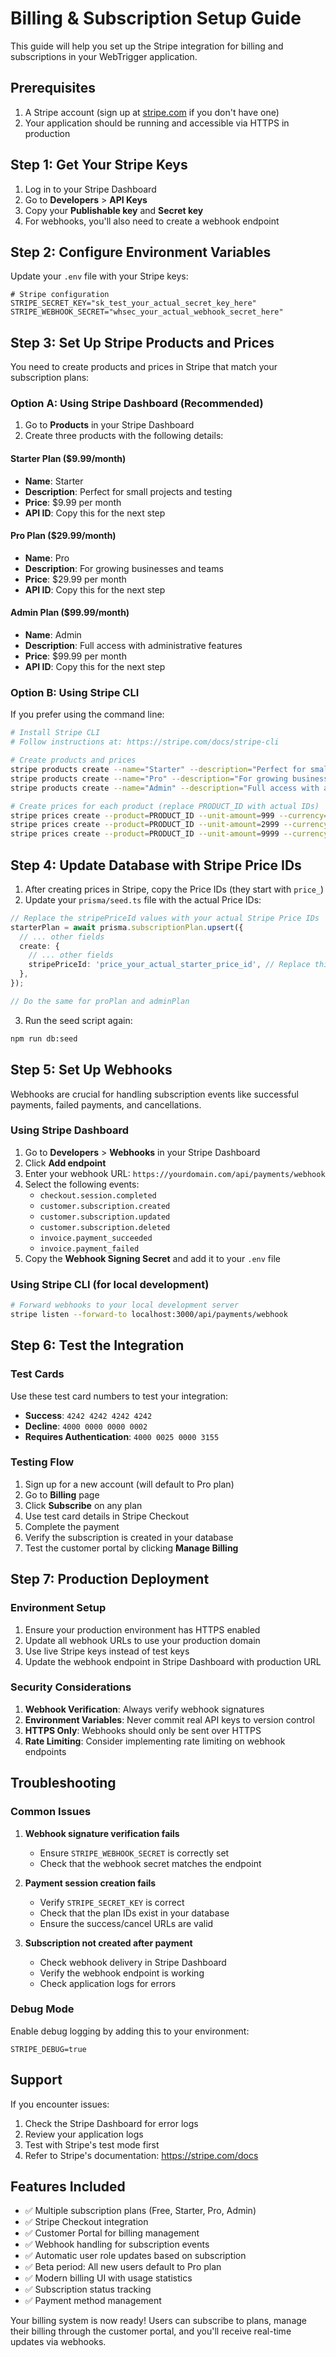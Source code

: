 # Billing & Subscription Setup Guide

This guide will help you set up the Stripe integration for billing and subscriptions in your WebTrigger application.

## Prerequisites

1. A Stripe account (sign up at [stripe.com](https://stripe.com) if you don't have one)
2. Your application should be running and accessible via HTTPS in production

## Step 1: Get Your Stripe Keys

1. Log in to your Stripe Dashboard
2. Go to **Developers** > **API Keys**
3. Copy your **Publishable key** and **Secret key**
4. For webhooks, you'll also need to create a webhook endpoint

## Step 2: Configure Environment Variables

Update your `.env` file with your Stripe keys:

```env
# Stripe configuration
STRIPE_SECRET_KEY="sk_test_your_actual_secret_key_here"
STRIPE_WEBHOOK_SECRET="whsec_your_actual_webhook_secret_here"
```

## Step 3: Set Up Stripe Products and Prices

You need to create products and prices in Stripe that match your subscription plans:

### Option A: Using Stripe Dashboard (Recommended)

1. Go to **Products** in your Stripe Dashboard
2. Create three products with the following details:

#### Starter Plan ($9.99/month)
- **Name**: Starter
- **Description**: Perfect for small projects and testing
- **Price**: $9.99 per month
- **API ID**: Copy this for the next step

#### Pro Plan ($29.99/month)
- **Name**: Pro
- **Description**: For growing businesses and teams
- **Price**: $29.99 per month
- **API ID**: Copy this for the next step

#### Admin Plan ($99.99/month)
- **Name**: Admin
- **Description**: Full access with administrative features
- **Price**: $99.99 per month
- **API ID**: Copy this for the next step

### Option B: Using Stripe CLI

If you prefer using the command line:

```bash
# Install Stripe CLI
# Follow instructions at: https://stripe.com/docs/stripe-cli

# Create products and prices
stripe products create --name="Starter" --description="Perfect for small projects and testing"
stripe products create --name="Pro" --description="For growing businesses and teams"
stripe products create --name="Admin" --description="Full access with administrative features"

# Create prices for each product (replace PRODUCT_ID with actual IDs)
stripe prices create --product=PRODUCT_ID --unit-amount=999 --currency=usd --interval=month
stripe prices create --product=PRODUCT_ID --unit-amount=2999 --currency=usd --interval=month
stripe prices create --product=PRODUCT_ID --unit-amount=9999 --currency=usd --interval=month
```

## Step 4: Update Database with Stripe Price IDs

1. After creating prices in Stripe, copy the Price IDs (they start with `price_`)
2. Update your `prisma/seed.ts` file with the actual Price IDs:

```typescript
// Replace the stripePriceId values with your actual Stripe Price IDs
starterPlan = await prisma.subscriptionPlan.upsert({
  // ... other fields
  create: {
    // ... other fields
    stripePriceId: 'price_your_actual_starter_price_id', // Replace this
  },
});

// Do the same for proPlan and adminPlan
```

3. Run the seed script again:

```bash
npm run db:seed
```

## Step 5: Set Up Webhooks

Webhooks are crucial for handling subscription events like successful payments, failed payments, and cancellations.

### Using Stripe Dashboard

1. Go to **Developers** > **Webhooks** in your Stripe Dashboard
2. Click **Add endpoint**
3. Enter your webhook URL: `https://yourdomain.com/api/payments/webhook`
4. Select the following events:
   - `checkout.session.completed`
   - `customer.subscription.created`
   - `customer.subscription.updated`
   - `customer.subscription.deleted`
   - `invoice.payment_succeeded`
   - `invoice.payment_failed`
5. Copy the **Webhook Signing Secret** and add it to your `.env` file

### Using Stripe CLI (for local development)

```bash
# Forward webhooks to your local development server
stripe listen --forward-to localhost:3000/api/payments/webhook
```

## Step 6: Test the Integration

### Test Cards

Use these test card numbers to test your integration:

- **Success**: `4242 4242 4242 4242`
- **Decline**: `4000 0000 0000 0002`
- **Requires Authentication**: `4000 0025 0000 3155`

### Testing Flow

1. Sign up for a new account (will default to Pro plan)
2. Go to **Billing** page
3. Click **Subscribe** on any plan
4. Use test card details in Stripe Checkout
5. Complete the payment
6. Verify the subscription is created in your database
7. Test the customer portal by clicking **Manage Billing**

## Step 7: Production Deployment

### Environment Setup

1. Ensure your production environment has HTTPS enabled
2. Update all webhook URLs to use your production domain
3. Use live Stripe keys instead of test keys
4. Update the webhook endpoint in Stripe Dashboard with production URL

### Security Considerations

1. **Webhook Verification**: Always verify webhook signatures
2. **Environment Variables**: Never commit real API keys to version control
3. **HTTPS Only**: Webhooks should only be sent over HTTPS
4. **Rate Limiting**: Consider implementing rate limiting on webhook endpoints

## Troubleshooting

### Common Issues

1. **Webhook signature verification fails**
   - Ensure `STRIPE_WEBHOOK_SECRET` is correctly set
   - Check that the webhook secret matches the endpoint

2. **Payment session creation fails**
   - Verify `STRIPE_SECRET_KEY` is correct
   - Check that the plan IDs exist in your database
   - Ensure the success/cancel URLs are valid

3. **Subscription not created after payment**
   - Check webhook delivery in Stripe Dashboard
   - Verify the webhook endpoint is working
   - Check application logs for errors

### Debug Mode

Enable debug logging by adding this to your environment:

```env
STRIPE_DEBUG=true
```

## Support

If you encounter issues:

1. Check the Stripe Dashboard for error logs
2. Review your application logs
3. Test with Stripe's test mode first
4. Refer to Stripe's documentation: https://stripe.com/docs

## Features Included

- ✅ Multiple subscription plans (Free, Starter, Pro, Admin)
- ✅ Stripe Checkout integration
- ✅ Customer Portal for billing management
- ✅ Webhook handling for subscription events
- ✅ Automatic user role updates based on subscription
- ✅ Beta period: All new users default to Pro plan
- ✅ Modern billing UI with usage statistics
- ✅ Subscription status tracking
- ✅ Payment method management

Your billing system is now ready! Users can subscribe to plans, manage their billing through the customer portal, and you'll receive real-time updates via webhooks.
